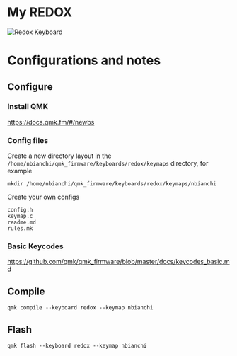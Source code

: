 # My REDOX
![Redox Keyboard](img/1.jpg)

# Configurations and notes

## Configure
### Install QMK 
https://docs.qmk.fm/#/newbs
### Config files
Create a new directory layout in the `/home/nbianchi/qmk_firmware/keyboards/redox/keymaps` directory, 
for example
```
mkdir /home/nbianchi/qmk_firmware/keyboards/redox/keymaps/nbianchi
```
Create your own configs
```
config.h
keymap.c
readme.md
rules.mk
```
### Basic Keycodes
https://github.com/qmk/qmk_firmware/blob/master/docs/keycodes_basic.md


## Compile 
```
qmk compile --keyboard redox --keymap nbianchi
```

## Flash
```
qmk flash --keyboard redox --keymap nbianchi
```
